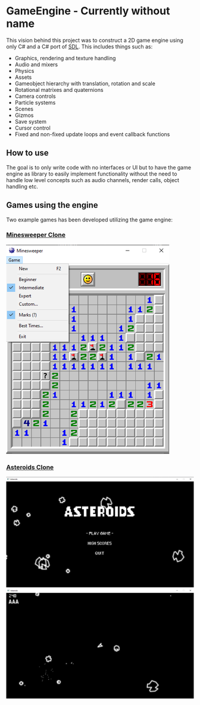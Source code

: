 # GameEngine - Currently without name

This vision behind this project was to construct a 2D game engine using only C# and a C# port of [SDL](https://www.libsdl.org/). This includes things such as: 
- Graphics, rendering and texture handling
- Audio and mixers
- Physics
- Assets
- Gameobject hierarchy with translation, rotation and scale
- Rotational matrixes and quaternions
- Camera controls
- Particle systems
- Scenes
- Gizmos
- Save system
- Cursor control
- Fixed and non-fixed update loops and event callback functions

## How to use
The goal is to only write code with no interfaces or UI but to have the game engine as library to easily implement functionality without the need to handle low level concepts such as audio channels, render calls, object handling etc.

## Games using the engine
Two example games has been developed utilizing the game engine:

### [Minesweeper Clone](https://github.com/Zmarfan/Minesweeper)
![minesweeper-img](https://github.com/Zmarfan/GameEngine/blob/main/src/images/minesweeper.png?raw=true)

### [Asteroids Clone](https://github.com/Zmarfan/Asteroids)
![asteroids-img-0](https://github.com/Zmarfan/GameEngine/blob/main/src/images/asteroids_0.png?raw=true)
![asteroids-img-1](https://github.com/Zmarfan/GameEngine/blob/main/src/images/asteroids_1.png?raw=true)
